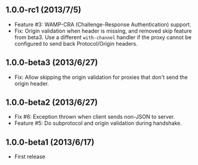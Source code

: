 ## 1.0.0-rc1 (2013/7/5)
 * Feature #3: WAMP-CRA (Challenge-Response Authentication) support.
 * Fix: Origin validation when header is missing, and removed skip
   feature from beta3. Use a different `with-channel` handler
   if the proxy cannot be configured to send back Protocol/Origin headers.

## 1.0.0-beta3 (2013/6/27)
 * Fix: Allow skipping the origin validation for proxies that don't send
   the origin header.

## 1.0.0-beta2 (2013/6/27)
 * Fix #6: Exception thrown when client sends non-JSON to server.
 * Feature #5: Do subprotocol and origin validation during handshake.

## 1.0.0-beta1 (2013/6/17)
 * First release